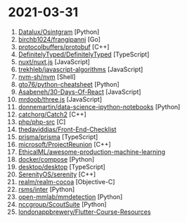 # 2021-03-31

1. [Datalux/Osintgram](https://github.com/Datalux/Osintgram "Osintgram is a OSINT tool on Instagram. It offers an interactive shell to perform analysis on Instagram account of any users by its nickname") [Python]
2. [birchb1024/frangipanni](https://github.com/birchb1024/frangipanni "Program to convert lines of text into a tree structure.") [Go]
3. [protocolbuffers/protobuf](https://github.com/protocolbuffers/protobuf "Protocol Buffers - Google's data interchange format") [C++]
4. [DefinitelyTyped/DefinitelyTyped](https://github.com/DefinitelyTyped/DefinitelyTyped "The repository for high quality TypeScript type definitions.") [TypeScript]
5. [nuxt/nuxt.js](https://github.com/nuxt/nuxt.js "The Intuitive Vue Framework") [JavaScript]
6. [trekhleb/javascript-algorithms](https://github.com/trekhleb/javascript-algorithms "📝 Algorithms and data structures implemented in JavaScript with explanations and links to further readings") [JavaScript]
7. [nvm-sh/nvm](https://github.com/nvm-sh/nvm "Node Version Manager - POSIX-compliant bash script to manage multiple active node.js versions") [Shell]
8. [gto76/python-cheatsheet](https://github.com/gto76/python-cheatsheet "Comprehensive Python Cheatsheet") [Python]
9. [Asabeneh/30-Days-Of-React](https://github.com/Asabeneh/30-Days-Of-React "30 Days of React challenge is a step by step guide to learn React in 30 days. It requires HTML, CSS, and JavaScript knowledge. You should be comfortable with JavaScript before you start to React. If you are not comfortable with JavaScript check out 30DaysOfJavaScript. This is a continuation of 30 Days Of JS. This challenge may take up to 100 day…") [JavaScript]
10. [mrdoob/three.js](https://github.com/mrdoob/three.js "JavaScript 3D library.") [JavaScript]
11. [donnemartin/data-science-ipython-notebooks](https://github.com/donnemartin/data-science-ipython-notebooks "Data science Python notebooks: Deep learning (TensorFlow, Theano, Caffe, Keras), scikit-learn, Kaggle, big data (Spark, Hadoop MapReduce, HDFS), matplotlib, pandas, NumPy, SciPy, Python essentials, AWS, and various command lines.") [Python]
12. [catchorg/Catch2](https://github.com/catchorg/Catch2 "A modern, C++-native, header-only, test framework for unit-tests, TDD and BDD - using C++11, C++14, C++17 and later (or C++03 on the Catch1.x branch)") [C++]
13. [php/php-src](https://github.com/php/php-src "The PHP Interpreter") [C]
14. [thedaviddias/Front-End-Checklist](https://github.com/thedaviddias/Front-End-Checklist "🗂 The perfect Front-End Checklist for modern websites and meticulous developers") 
15. [prisma/prisma](https://github.com/prisma/prisma "Next-generation ORM for Node.js & TypeScript | PostgreSQL, MySQL, MariaDB, SQL Server & SQLite") [TypeScript]
16. [microsoft/ProjectReunion](https://github.com/microsoft/ProjectReunion "Project Reunion empowers all Windows apps (not just UWP/MSIX) with modern Windows UI, APIs, and platform features, including back-compat support, shipped via NuGet.") [C++]
17. [EthicalML/awesome-production-machine-learning](https://github.com/EthicalML/awesome-production-machine-learning "A curated list of awesome open source libraries to deploy, monitor, version and scale your machine learning") 
18. [docker/compose](https://github.com/docker/compose "Define and run multi-container applications with Docker") [Python]
19. [desktop/desktop](https://github.com/desktop/desktop "Simple collaboration from your desktop") [TypeScript]
20. [SerenityOS/serenity](https://github.com/SerenityOS/serenity "The Serenity Operating System 🐞") [C++]
21. [realm/realm-cocoa](https://github.com/realm/realm-cocoa "Realm is a mobile database: a replacement for Core Data & SQLite") [Objective-C]
22. [rsms/inter](https://github.com/rsms/inter "The Inter font family") [Python]
23. [open-mmlab/mmdetection](https://github.com/open-mmlab/mmdetection "OpenMMLab Detection Toolbox and Benchmark") [Python]
24. [nccgroup/ScoutSuite](https://github.com/nccgroup/ScoutSuite "Multi-Cloud Security Auditing Tool") [Python]
25. [londonappbrewery/Flutter-Course-Resources](https://github.com/londonappbrewery/Flutter-Course-Resources "Learn to Code While Building Apps - The Complete Flutter Development Bootcamp") 
